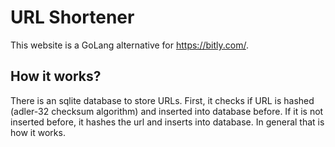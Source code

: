 # URL Shortener

This website is a GoLang alternative for https://bitly.com/. 

## How it works?
There is an sqlite database to store URLs. First, it checks if URL is hashed (adler-32 checksum algorithm) and inserted into database before. If it is not inserted before, it hashes the url and inserts into database. In general that is how it works.


